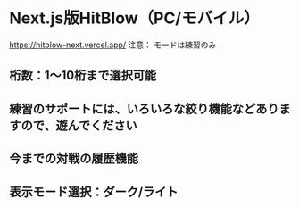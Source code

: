 # Next.js版HitBlow（PC/モバイル）
https://hitblow-next.vercel.app/
注意： モードは練習のみ
## 桁数：1～10桁まで選択可能
## 練習のサポートには、いろいろな絞り機能などありますので、遊んでください
## 今までの対戦の履歴機能
## 表示モード選択：ダーク/ライト